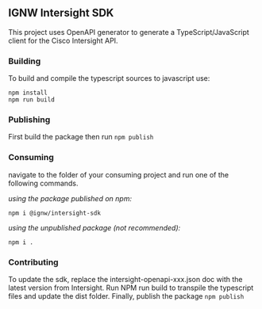 ## IGNW Intersight SDK

This project uses OpenAPI generator to generate a TypeScript/JavaScript client for the Cisco Intersight API.

### Building

To build and compile the typescript sources to javascript use:

```
npm install
npm run build
```

### Publishing

First build the package then run `npm publish`

### Consuming

navigate to the folder of your consuming project and run one of the following commands.

_using the package published on npm:_

```
npm i @ignw/intersight-sdk
```

_using the unpublished package (not recommended):_

```
npm i .
```

### Contributing

To update the sdk, replace the intersight-openapi-xxx.json doc with the latest version from Intersight. Run NPM run build to transpile the typescript files and update the dist folder. Finally, publish the package `npm publish`
